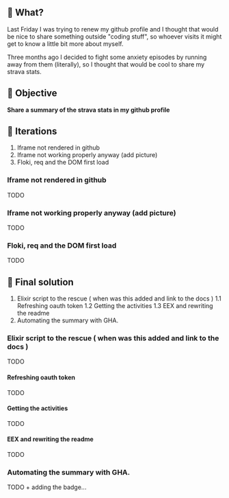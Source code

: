 ## :partying_face: What?

Last Friday I was trying to renew my github profile and I thought that would be
nice to share something outside "coding stuff", so whoever visits it might get
to know a little bit more about myself.

Three months ago I decided to fight some anxiety episodes by running away from
them (literally), so I thought that would be cool to share my strava stats.

## :pinched_fingers: Objective

**Share a summary of the strava stats in my github profile**

## :exploding_head: Iterations

1. Iframe not rendered in github
2. Iframe not working properly anyway (add picture)
3. Floki, req and the DOM first load

### Iframe not rendered in github

TODO

### Iframe not working properly anyway (add picture)

TODO

### Floki, req and the DOM first load

TODO

## :cowboy_hat_face: Final solution

1. Elixir script to the rescue ( when was this added and link to the docs )
   1.1 Refreshing oauth token
   1.2 Getting the activities
   1.3 EEX and rewriting the readme
2. Automating the summary with GHA.

### Elixir script to the rescue ( when was this added and link to the docs )

TODO

#### Refreshing oauth token

TODO

#### Getting the activities

TODO

#### EEX and rewriting the readme

TODO

### Automating the summary with GHA.

TODO + adding the badge...
